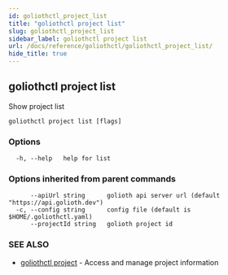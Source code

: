 ```yaml
---
id: goliothctl_project_list
title: "goliothctl project list"
slug: goliothctl_project_list
sidebar_label: goliothctl project list
url: /docs/reference/goliothctl/goliothctl_project_list/
hide_title: true
---
```

## goliothctl project list

Show project list

```
goliothctl project list [flags]
```

### Options

```
  -h, --help   help for list
```

### Options inherited from parent commands

```
      --apiUrl string      golioth api server url (default "https://api.golioth.dev")
  -c, --config string      config file (default is $HOME/.goliothctl.yaml)
      --projectId string   golioth project id
```

### SEE ALSO

* [goliothctl project](/docs/reference/goliothctl/goliothctl_project/)	 - Access and manage project information


